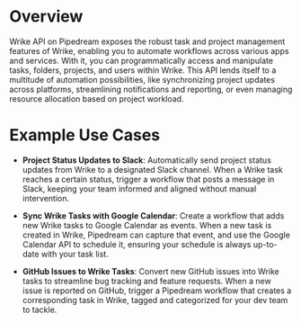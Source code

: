 # Overview

Wrike API on Pipedream exposes the robust task and project management features of Wrike, enabling you to automate workflows across various apps and services. With it, you can programmatically access and manipulate tasks, folders, projects, and users within Wrike. This API lends itself to a multitude of automation possibilities, like synchronizing project updates across platforms, streamlining notifications and reporting, or even managing resource allocation based on project workload.

# Example Use Cases

- **Project Status Updates to Slack**: Automatically send project status updates from Wrike to a designated Slack channel. When a Wrike task reaches a certain status, trigger a workflow that posts a message in Slack, keeping your team informed and aligned without manual intervention.

- **Sync Wrike Tasks with Google Calendar**: Create a workflow that adds new Wrike tasks to Google Calendar as events. When a new task is created in Wrike, Pipedream can capture that event, and use the Google Calendar API to schedule it, ensuring your schedule is always up-to-date with your task list.

- **GitHub Issues to Wrike Tasks**: Convert new GitHub issues into Wrike tasks to streamline bug tracking and feature requests. When a new issue is reported on GitHub, trigger a Pipedream workflow that creates a corresponding task in Wrike, tagged and categorized for your dev team to tackle.
